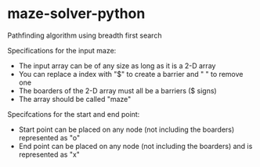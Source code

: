# maze-solver-python
Pathfinding algorithm using breadth first search 

Specifications for the input maze:

- The input array can be of any size as long as it is a 2-D array
- You can replace a index with "$" to create a barrier and " " to remove one
- The boarders of the 2-D array must all be a barriers ($ signs)
- The array should be called "maze"


Specifcations for the start and end point:

- Start point can be placed on any node (not including the boarders) represented as "o"
- End point can be placed on any node (not including the boarders) and is represented as "x"

